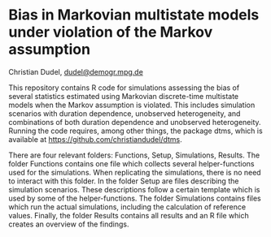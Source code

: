 # Bias in Markovian multistate models under violation of the Markov assumption

Christian Dudel, dudel@demogr.mpg.de

This repository contains R code for simulations assessing the bias of several statistics 
estimated using Markovian discrete-time multistate models when the Markov assumption 
is violated. This includes simulation scenarios with duration dependence,
unobserved heterogeneity, and combinations of both duration dependence and
unobserved heterogeneity. Running the code requires, among other things,
the package dtms, which is available at https://github.com/christiandudel/dtms.

There are four relevant folders: Functions, Setup, Simulations, Results. The folder 
Functions contains one file which collects several helper-functions used
for the simulations. When replicating the simulations, there is no need to
interact with this folder. In the folder Setup are files describing the 
simulation scenarios. These descriptions follow a certain template which
is used by some of the helper-functions. The folder Simulations contains files
which run the actual simulations, including the calculation of reference values.
Finally, the folder Results contains all results and an R file which creates
an overview of the findings. 
